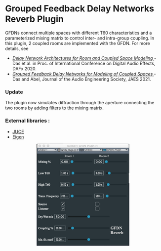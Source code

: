 <h1> Grouped Feedback Delay Networks Reverb Plugin </h1>

<p>GFDNs connect multiple spaces with different T60 characteristics and a parameterized mixing matrix to control inter- and intra-group coupling. In this plugin, 2 coupled rooms are implemented with the GFDN. For more details, see </p>

<ul>
	<li><i><a href = "https://ccrma.stanford.edu/~orchi/Documents/DAFx2020_paper_25.pdf">Delay Network Architectures for Room and Coupled Space Modeling </a></i> - Das et al. in Proc. of International Conference on Digital Audio Effects, DAFx 2020. </li>
	<li> <i><a href = "https://ccrma.stanford.edu/~orchi/Documents/JAES21_GFDN.pdf"> Grouped Feedback Delay Networks for Modeling of Coupled Spaces </a></i> - Das and Abel, Journal of the Audio Engineering Society, JAES 2021.</li> 
</ul>


<h3> Update </h3>

<p>
	The plugin now simulates diffraction through the aperture connecting the two rooms by adding filters to the mixing matrix.
</p>


<h3> External libraries : </h3>
	<ul>
		<li> <a href = "https://juce.com/">JUCE</a></li>
		<li> <a href = "https://eigen.tuxfamily.org/index.php?title=Main_Page">Eigen</a></li>
	</ul>
	
<p align="center">
  <img src="screenshot.png" width="300"/>
</p>